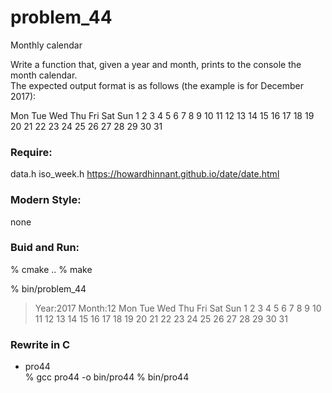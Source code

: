 problem_44
===============

Monthly calendar

Write a function that, given a year and month, prints to the console the month calendar.  
The expected output format is as follows 
(the example is for December 2017):

Mon Tue Wed Thu Fri Sat Sun
                             1   2     3 
   4    5    6    7     8     9  10
  11  12  13  14  15  16  17
  18  19  20  21  22  23  24 
  25  26  27  28  29  30  31


### Require: 
data.h  iso_week.h 
https://howardhinnant.github.io/date/date.html  


### Modern Style:  
none

### Buid and Run:  
% cmake  ..
% make

% bin/problem_44  
> Year:2017
> Month:12
> Mon Tue Wed Thu Fri Sat Sun
>                    1   2   3 
>  4    5    6     7   8   9  10 
> 11  12  13  14  15  16  17 
> 18  19  20  21  22  23  24 
> 25  26  27  28  29  30  31 


### Rewrite in C
- pro44  
% gcc pro44 -o bin/pro44
% bin/pro44


